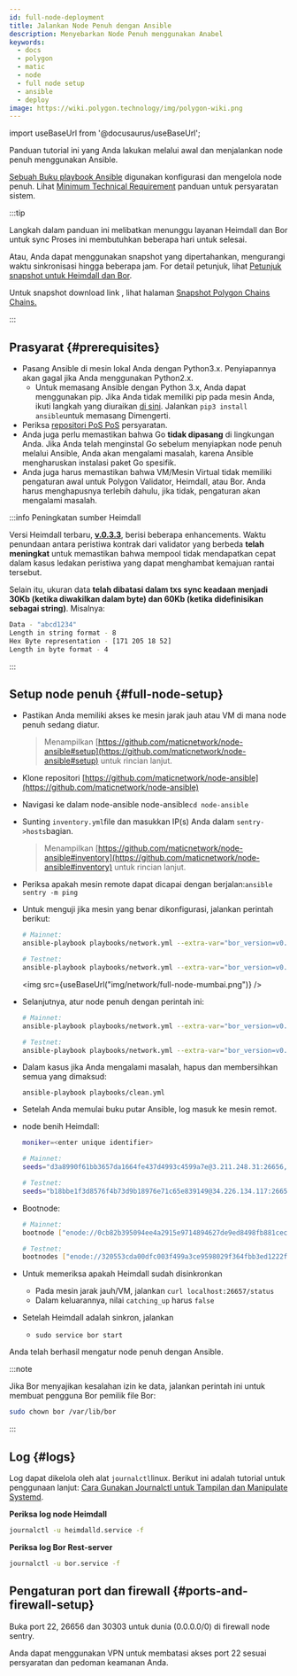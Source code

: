 ```yaml
---
id: full-node-deployment
title: Jalankan Node Penuh dengan Ansible
description: Menyebarkan Node Penuh menggunakan Anabel
keywords:
  - docs
  - polygon
  - matic
  - node
  - full node setup
  - ansible
  - deploy
image: https://wiki.polygon.technology/img/polygon-wiki.png
---
```


import useBaseUrl from '@docusaurus/useBaseUrl';

Panduan tutorial ini yang Anda lakukan melalui awal dan menjalankan node penuh menggunakan Ansible.

[Sebuah Buku playbook Ansible](https://docs.ansible.com/ansible/latest/user_guide/playbooks_intro.html) digunakan konfigurasi dan mengelola node penuh. Lihat [Minimum Technical Requirement](technical-requirements.md) panduan untuk persyaratan sistem.

:::tip

Langkah dalam panduan ini melibatkan menunggu layanan Heimdall dan Bor untuk sync Proses ini membutuhkan beberapa hari untuk selesai.

Atau, Anda dapat menggunakan snapshot yang dipertahankan, mengurangi waktu sinkronisasi hingga beberapa jam. For detail petunjuk, lihat [<ins>Petunjuk snapshot untuk Heimdall dan Bor</ins>](/docs/develop/network-details/snapshot-instructions-heimdall-bor).

Untuk snapshot download link , lihat halaman [<ins>Snapshot Polygon Chains Chains.</ins>](https://snapshot.polygon.technology/)

:::

## Prasyarat {#prerequisites}

- Pasang Ansible di mesin lokal Anda dengan Python3.x. Penyiapannya akan gagal jika Anda menggunakan Python2.x.
    - Untuk memasang Ansible dengan Python 3.x, Anda dapat menggunakan pip. Jika Anda tidak memiliki pip pada mesin Anda, ikuti langkah yang diuraikan [di sini](https://pip.pypa.io/en/stable/). Jalankan `pip3 install ansible`untuk memasang Dimengerti.
- Periksa [repositori PoS PoS](https://github.com/maticnetwork/node-ansible#requirements) persyaratan.
- Anda juga perlu memastikan bahwa Go **tidak dipasang** di lingkungan Anda. Jika Anda telah menginstal Go sebelum menyiapkan node penuh melalui Ansible, Anda akan mengalami masalah, karena Ansible mengharuskan instalasi paket Go spesifik.
- Anda juga harus memastikan bahwa VM/Mesin Virtual tidak memiliki pengaturan awal untuk Polygon Validator, Heimdall, atau Bor. Anda harus menghapusnya terlebih dahulu, jika tidak, pengaturan akan mengalami masalah.

:::info Peningkatan sumber Heimdall

Versi Heimdall terbaru, **[v.0.3.3](https://github.com/maticnetwork/heimdall/releases/tag/v0.3.3)**, berisi beberapa enhancements. Waktu penundaan antara peristiwa kontrak dari validator yang berbeda **telah meningkat** untuk memastikan bahwa mempool tidak mendapatkan cepat dalam kasus ledakan peristiwa yang dapat menghambat kemajuan rantai tersebut.

Selain itu, ukuran data **telah dibatasi dalam txs sync keadaan menjadi 30Kb (ketika diwakilkan dalam byte) dan 60Kb (ketika didefinisikan sebagai string)**. Misalnya:

```bash
Data - "abcd1234"
Length in string format - 8
Hex Byte representation - [171 205 18 52]
Length in byte format - 4
```
:::

## Setup node penuh {#full-node-setup}

- Pastikan Anda memiliki akses ke mesin jarak jauh atau VM di mana node penuh sedang diatur.
  > Menampilkan [https://github.com/maticnetwork/node-ansible#setup](https://github.com/maticnetwork/node-ansible#setup) untuk rincian lanjut.
- Klone repositori [https://github.com/maticnetwork/node-ansible](https://github.com/maticnetwork/node-ansible)
- Navigasi ke dalam node-ansible node-ansible`cd node-ansible`
- Sunting `inventory.yml`file dan masukkan IP(s) Anda dalam `sentry->hosts`bagian.
  > Menampilkan [https://github.com/maticnetwork/node-ansible#inventory](https://github.com/maticnetwork/node-ansible#inventory) untuk rincian lanjut.
- Periksa apakah mesin remote dapat dicapai dengan berjalan:`ansible sentry -m ping`
- Untuk menguji jika mesin yang benar dikonfigurasi, jalankan perintah berikut:

  ```bash
  # Mainnet:
  ansible-playbook playbooks/network.yml --extra-var="bor_version=v0.3.7 heimdall_version=v0.3.3 network=mainnet node_type=sentry" --list-hosts

  # Testnet:
  ansible-playbook playbooks/network.yml --extra-var="bor_version=v0.3.7 heimdall_version=v0.3.3 network=mumbai node_type=sentry" --list-hosts
  ```

  <img src={useBaseUrl("img/network/full-node-mumbai.png")} />

- Selanjutnya, atur node penuh dengan perintah ini:

  ```bash
  # Mainnet:
  ansible-playbook playbooks/network.yml --extra-var="bor_version=v0.3.7 heimdall_version=v0.3.3 network=mainnet node_type=sentry"

  # Testnet:
  ansible-playbook playbooks/network.yml --extra-var="bor_version=v0.3.7 heimdall_version=v0.3.3 network=mumbai node_type=sentry"
  ```

- Dalam kasus jika Anda mengalami masalah, hapus dan membersihkan semua yang dimaksud:
  ```
  ansible-playbook playbooks/clean.yml
  ```

- Setelah Anda memulai buku putar Ansible, log masuk ke mesin remot.

- node benih Heimdall:

  ```bash
  moniker=<enter unique identifier>

  # Mainnet:
  seeds="d3a8990f61bb3657da1664fe437d4993c4599a7e@3.211.248.31:26656,d3d7d397339c9126235dfab11bf925e269776f4f@3.212.183.151:26656,68254d33685fad151e45bfe1ed33d538ba6ec8cb@3.93.224.197:26656,d26c54ebbf274896f12977bb13d83ac1237a8226@184.73.124.158:26656,f4f605d60b8ffaaf15240564e58a81103510631c@159.203.9.164:26656,4fb1bc820088764a564d4f66bba1963d47d82329@44.232.55.71:26656,2eadba4be3ce47ac8db0a3538cb923b57b41c927@35.199.4.13:26656,25f5f65a09c56e9f1d2d90618aa70cd358aa68da@35.230.116.151:26656,3b23b20017a6f348d329c102ddc0088f0a10a444@35.221.13.28:26656"

  # Testnet:
  seeds="b18bbe1f3d8576f4b73d9b18976e71c65e839149@34.226.134.117:26656,4cd60c1d76e44b05f7dfd8bab3f447b119e87042@54.147.31.250:26656,7a6c7b5d25b13ce3448b047dbebeb1a19cc2e092@18.213.200.99:26656"
  ```
- Bootnode:

  ```bash
  # Mainnet:
  bootnode ["enode://0cb82b395094ee4a2915e9714894627de9ed8498fb881cec6db7c65e8b9a5bd7f2f25cc84e71e89d0947e51c76e85d0847de848c7782b13c0255247a6758178c@44.232.55.71:30303,enode://88116f4295f5a31538ae409e4d44ad40d22e44ee9342869e7d68bdec55b0f83c1530355ce8b41fbec0928a7d75a5745d528450d30aec92066ab6ba1ee351d710@159.203.9.164:30303","enode://4be7248c3a12c5f95d4ef5fff37f7c44ad1072fdb59701b2e5987c5f3846ef448ce7eabc941c5575b13db0fb016552c1fa5cca0dda1a8008cf6d63874c0f3eb7@3.93.224.197:30303","enode://32dd20eaf75513cf84ffc9940972ab17a62e88ea753b0780ea5eca9f40f9254064dacb99508337043d944c2a41b561a17deaad45c53ea0be02663e55e6a302b2@3.212.183.151:30303"]

  # Testnet:
  bootnodes ["enode://320553cda00dfc003f499a3ce9598029f364fbb3ed1222fdc20a94d97dcc4d8ba0cd0bfa996579dcc6d17a534741fb0a5da303a90579431259150de66b597251@54.147.31.250:30303","enode://f0f48a8781629f95ff02606081e6e43e4aebd503f3d07fc931fad7dd5ca1ba52bd849a6f6c3be0e375cf13c9ae04d859c4a9ae3546dc8ed4f10aa5dbb47d4998@34.226.134.117:30303"]
  ```

- Untuk memeriksa apakah Heimdall sudah disinkronkan
    - Pada mesin jarak jauh/VM, jalankan `curl localhost:26657/status`
    - Dalam keluarannya, nilai `catching_up` harus `false`

- Setelah Heimdall adalah sinkron, jalankan
    - `sudo service bor start`

Anda telah berhasil mengatur node penuh dengan Ansible.

:::note

Jika Bor menyajikan kesalahan izin ke data, jalankan perintah ini untuk membuat pengguna Bor pemilik file Bor:

```bash
sudo chown bor /var/lib/bor
```

:::
## Log {#logs}

Log dapat dikelola oleh alat `journalctl`linux. Berikut ini adalah tutorial untuk penggunaan lanjut: [Cara Gunakan Journalctl untuk Tampilan dan Manipulate Systemd](https://www.digitalocean.com/community/tutorials/how-to-use-journalctl-to-view-and-manipulate-systemd-logs).

**Periksa log node Heimdall**

```bash
journalctl -u heimdalld.service -f
```

**Periksa log Bor Rest-server**

```bash
journalctl -u bor.service -f
```

## Pengaturan port dan firewall {#ports-and-firewall-setup}

Buka port 22, 26656 dan 30303 untuk dunia (0.0.0.0/0) di firewall node sentry.

Anda dapat menggunakan VPN untuk membatasi akses port 22 sesuai persyaratan dan pedoman keamanan Anda.